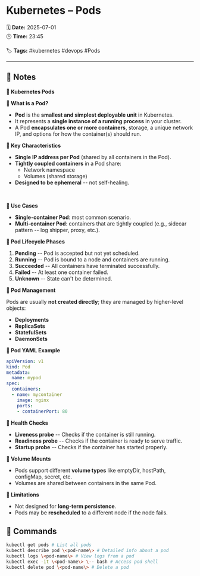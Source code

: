 # Kubernetes – Pods

🗓️ **Date:** 2025-07-01  
🕒 **Time:** 23:45  

🏷️ **Tags:** #kubernetes #devops #Pods  

---

## 📝 Notes

**🐳 Kubernetes Pods**

**🔹 What is a Pod?**

- **Pod** is the **smallest and simplest deployable unit** in
  Kubernetes.
- It represents a **single instance of a running process** in your
  cluster.
- A Pod **encapsulates one or more containers**, storage, a unique
  network IP, and options for how the container(s) should run.


**🔹 Key Characteristics**

- **Single IP address per Pod** (shared by all containers in the Pod).
- **Tightly coupled containers** in a Pod share:
  - Network namespace
  - Volumes (shared storage)
- **Designed to be ephemeral** -- not self-healing.

 

**🔹 Use Cases**

- **Single-container Pod**: most common scenario.
- **Multi-container Pod**: containers that are tightly coupled (e.g.,
  sidecar pattern -- log shipper, proxy, etc.).


**🔹 Pod Lifecycle Phases**

1.  **Pending** -- Pod is accepted but not yet scheduled.
2.  **Running** -- Pod is bound to a node and containers are running.
3.  **Succeeded** -- All containers have terminated successfully.
4.  **Failed** -- At least one container failed.
5.  **Unknown** -- State can't be determined.


**🔹 Pod Management**

Pods are usually **not created directly**; they are managed by
higher-level objects:
- **Deployments**
- **ReplicaSets**
- **StatefulSets**
- **DaemonSets**


**🔹 Pod YAML Example**

```YAML
apiVersion: v1
kind: Pod
metadata:
  name: mypod
spec:
  containers:
  - name: mycontainer
    image: nginx
    ports:
    - containerPort: 80
```


**🔹 Health Checks**
- **Liveness probe** -- Checks if the container is still running.
- **Readiness probe** -- Checks if the container is ready to serve
  traffic.
- **Startup probe** -- Checks if the container has started properly.


**🔹 Volume Mounts**

- Pods support different **volume types** like emptyDir, hostPath,
  configMap, secret, etc.
- Volumes are shared between containers in the same Pod.


**🔹 Limitations**

- Not designed for **long-term persistence**.
- Pods may be **rescheduled** to a different node if the node fails.

## 🧾 Commands

```bash
kubectl get pods # List all pods
kubectl describe pod \<pod-name\> # Detailed info about a pod
kubectl logs \<pod-name\> # View logs from a pod
kubectl exec -it \<pod-name\> \-- bash # Access pod shell
kubectl delete pod \<pod-name\> # Delete a pod
```

